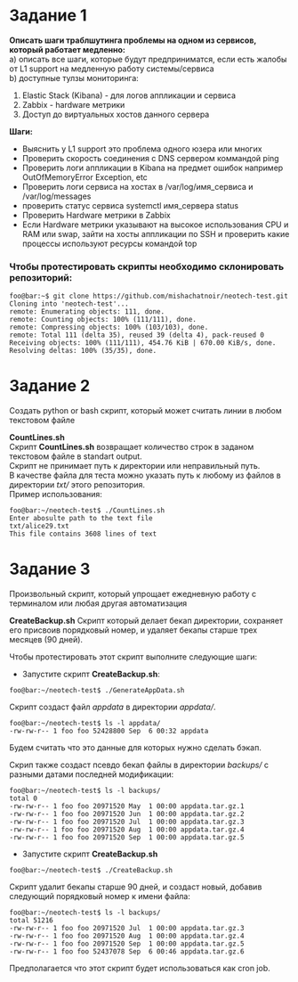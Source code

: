 # Задание 1

**Описать шаги траблшутинга проблемы на одном из сервисов, который работает медленно:**  
 a) описать все шаги, которые будут предприниматся, если есть жалобы от L1 support на медленную работу системы/сервиса  
 b) доступные тулзы мониторинга:  

   1) Elastic Stack (Kibana) - для логов аппликации и сервиса  
   2) Zabbix - hardware метрики  
   3) Доступ до виртуальных хостов данного сервера  

**Шаги:**

* Выяснить у L1 support это проблема одного юзера или многих
* Проверить скорость соединения с DNS сервером коммандой ping
* Проверить логи аппликации в Kibana на предмет ошибок например OutOfMemoryError Exception, etc
* Проверить логи сервиса на хостах в /var/log/имя_сервиса и /var/log/messages
* проверить статус сервиса systemctl имя_сервера status
* Проверить Hardware метрики в Zabbix
* Если Hardware метрики указывают на высокое использования CPU и RAM или swap, зайти на хосты аппликации по SSH и проверить какие процессы используют ресурсы командой top 


### Чтобы протестировать скрипты необходимо склонировать репозиторий:  

```console
foo@bar:~$ git clone https://github.com/mishachatnoir/neotech-test.git
Cloning into 'neotech-test'...
remote: Enumerating objects: 111, done.
remote: Counting objects: 100% (111/111), done.
remote: Compressing objects: 100% (103/103), done.
remote: Total 111 (delta 35), reused 39 (delta 4), pack-reused 0
Receiving objects: 100% (111/111), 454.76 KiB | 670.00 KiB/s, done.
Resolving deltas: 100% (35/35), done.
```


# Задание 2 
Создать python or bash скрипт, который может считать линии в любом текстовом файле  

**CountLines.sh**  
Скрипт **CountLines.sh** возвращает количество строк в заданом текстовом файле в standart output.  
Скрипт не принимает путь к директории или неправильный путь.   
В качестве файла для теста можно указать путь к любому из файлов в директории *txt/* этого репозитория.   
Пример использования:  

```console
foo@bar:~/neotech-test$ ./CountLines.sh 
Enter abosulte path to the text file
txt/alice29.txt
This file contains 3608 lines of text
```


# Задание 3  
Произвольный скрипт, который упрощает ежедневную работу с терминалом или любая другая автоматизация  

**CreateBackup.sh**
Скрипт который делает бекап директории,  сохраняет его присвоив порядковый номер, и удаляет бекапы старше трех месяцев (90 дней).

Чтобы протестировать этот скрипт выполните следующие шаги: 

* Запустите скрипт **CreateBackup.sh**:  
```console
foo@bar:~/neotech-test$ ./GenerateAppData.sh 
````
Скрипт создаст файл *appdata* в директории *appdata/*.  
```console
foo@bar:~/neotech-test$ ls -l appdata/
-rw-rw-r-- 1 foo foo 52428800 Sep  6 00:32 appdata
````
Будем считать что это данные для которых нужно сделать бэкап.

Скрип также создаст псевдо бекап файлы в директории *backups/* с разными датами последней модификации:

```console
foo@bar:~/neotech-test$ ls -l backups/
total 0
-rw-rw-r-- 1 foo foo 20971520 May  1 00:00 appdata.tar.gz.1
-rw-rw-r-- 1 foo foo 20971520 Jun  1 00:00 appdata.tar.gz.2
-rw-rw-r-- 1 foo foo 20971520 Jul  1 00:00 appdata.tar.gz.3
-rw-rw-r-- 1 foo foo 20971520 Aug  1 00:00 appdata.tar.gz.4
-rw-rw-r-- 1 foo foo 20971520 Sep  1 00:00 appdata.tar.gz.5

````

* Запустите скрипт **CreateBackup.sh**  

```console
foo@bar:~/neotech-test$ ./CreateBackup.sh
```
Скрипт удалит бекапы старше 90 дней, и создаст новый, добавив следующий порядковый номер к имени файла:

```console
foo@bar:~/neotech-test$ ls -l backups/
total 51216
-rw-rw-r-- 1 foo foo 20971520 Jul  1 00:00 appdata.tar.gz.3
-rw-rw-r-- 1 foo foo 20971520 Aug  1 00:00 appdata.tar.gz.4
-rw-rw-r-- 1 foo foo 20971520 Sep  1 00:00 appdata.tar.gz.5
-rw-rw-r-- 1 foo foo 52437078 Sep  6 00:46 appdata.tar.gz.6
```
Предполагается что этот скрипт будет использоваться как cron job.




